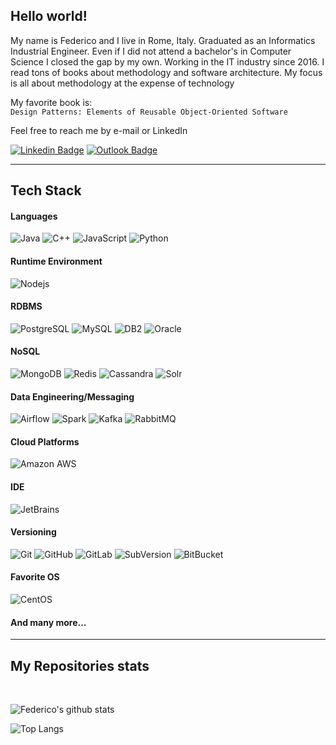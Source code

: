 ## Hello world!

My name is Federico and I live in Rome, Italy. Graduated as an Informatics Industrial Engineer. 
Even if I did not attend a bachelor's in Computer Science I closed the gap by my own. 
Working in the IT industry since 2016. I read tons of books about methodology and software architecture. 
My focus is all about methodology at the expense of technology 

My favorite book is:  
`Design Patterns: Elements of Reusable Object-Oriented Software`

Feel free to reach me by e-mail or LinkedIn


[![Linkedin Badge](https://img.shields.io/badge/-Federico%20Serini-0077B5?style=flat&logo=Linkedin&logoColor=white&link=https://www.linkedin.com/in/federico-serini-dev)](https://www.linkedin.com/in/federico-serini-dev)
[![Outlook Badge](https://img.shields.io/badge/-fede.serini95@live.it-0078D4?style=flat&logo=microsoft-outlook&logoColor=white&link=mailto:fede.serini95@live.it)](mailto:fede.serini95@live.it)

---

## Tech Stack


#### Languages 

![Java](https://img.shields.io/badge/-java-007396?style=for-the-badge&logo=java)
![C++](https://img.shields.io/badge/-C++-00599C?style=for-the-badge&logo=c)
![JavaScript](https://img.shields.io/badge/-JavaScript-F7DF1E?style=for-the-badge&logo=javascript&logoColor=black)
![Python](https://img.shields.io/badge/-Python-3776AB?style=for-the-badge&logo=Python&logoColor=white)

#### Runtime Environment

![Nodejs](https://img.shields.io/badge/-Nodejs-339933?style=for-the-badge&logo=Node.js&logoColor=white)


#### RDBMS

![PostgreSQL](https://img.shields.io/badge/-PostgreSQL-336791?style=for-the-badge&logo=postgresql)
![MySQL](https://img.shields.io/badge/-MySQL-4479A1?style=for-the-badge&logo=mysql&logoColor=white)
![DB2](https://img.shields.io/badge/-DB2-054ADA?style=for-the-badge&logo=ibm&logoColor=white)
![Oracle](https://img.shields.io/badge/-Oracle-F80000?style=for-the-badge&logo=Oracle&logoColor=white)


#### NoSQL

![MongoDB](https://img.shields.io/badge/-MongoDB-47A248?style=for-the-badge&logo=mongodb&logoColor=white)
![Redis](https://img.shields.io/badge/-Redis-DC382D?style=for-the-badge&logo=Redis&logoColor=white)
![Cassandra](https://img.shields.io/badge/-Cassandra-1287B1?style=for-the-badge&logo=apache-cassandra&logoColor=white)
![Solr](https://img.shields.io/badge/-Solr-D9411E?style=for-the-badge&logo=apache-solr&logoColor=white)


#### Data Engineering/Messaging

![Airflow](https://img.shields.io/badge/-Airflow-007A88?style=for-the-badge&logo=apache-airflow&logoColor=white)
![Spark](https://img.shields.io/badge/-Spark-E25A1C?style=for-the-badge&logo=apache-spark&logoColor=white)
![Kafka](https://img.shields.io/badge/-Kafka-000000?style=for-the-badge&logo=apache-kafka&logoColor=white)
![RabbitMQ](https://img.shields.io/badge/-RabbitMQ-FF6600?style=for-the-badge&logo=rabbitmq&logoColor=white)


#### Cloud Platforms

![Amazon AWS](https://img.shields.io/badge/Amazon%20AWS-232F3E?style=for-the-badge&logo=amazon-aws)


#### IDE

![JetBrains](https://img.shields.io/badge/-JetBrains-black?style=for-the-badge&logo=jetbrains)


#### Versioning

![Git](https://img.shields.io/badge/-Git-F05032?style=for-the-badge&logo=git&logoColor=white)
![GitHub](https://img.shields.io/badge/-GitHub-181717?style=for-the-badge&logo=github)
![GitLab](https://img.shields.io/badge/-GitLab-FCA121?style=for-the-badge&logo=gitlab)
![SubVersion](https://img.shields.io/badge/-SubVersion-809CC9?style=for-the-badge&logo=subversion&logoColor=white)
![BitBucket](https://img.shields.io/badge/-BitBucket-0052CC?style=for-the-badge&logo=bitbucket)

#### Favorite OS
![CentOS](https://img.shields.io/badge/-CentOS-262577?style=for-the-badge&logo=centos)

#### And many more...

---

## My Repositories stats
<br>

![Federico's github stats](https://github-readme-stats.vercel.app/api?username=FedericoSerini&count_private=true&show_icons=true&theme=cobalt&include_all_commits=true)  

![Top Langs](https://github-readme-stats.vercel.app/api/top-langs/?username=FedericoSerini&theme=cobalt&langs_count=15)
